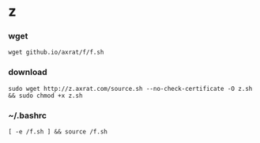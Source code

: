 # z

### wget
```
wget github.io/axrat/f/f.sh
```
### download
```
sudo wget http://z.axrat.com/source.sh --no-check-certificate -O z.sh && sudo chmod +x z.sh
```
### ~/.bashrc
```
[ -e /f.sh ] && source /f.sh
```
